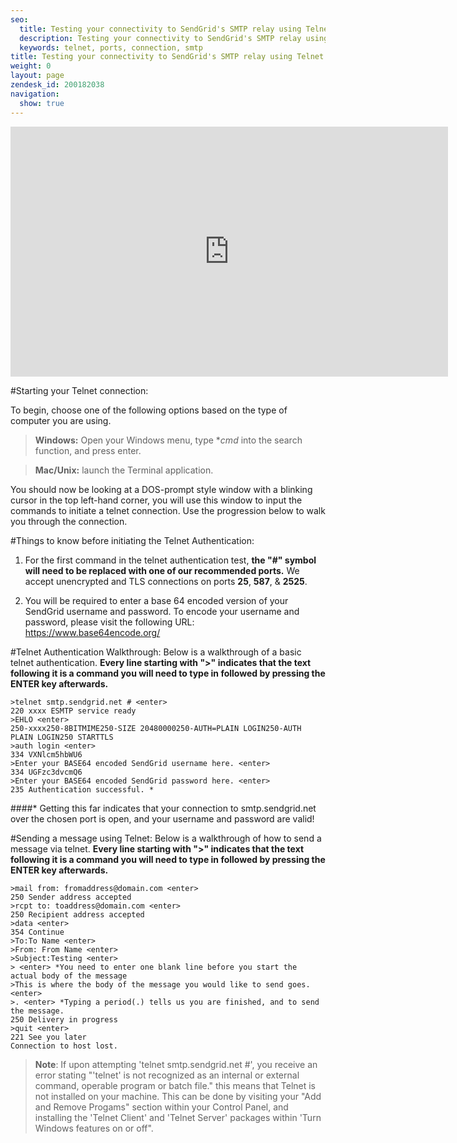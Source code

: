 ```yaml
---
seo:
  title: Testing your connectivity to SendGrid's SMTP relay using Telnet
  description: Testing your connectivity to SendGrid's SMTP relay using Telnet
  keywords: telnet, ports, connection, smtp
title: Testing your connectivity to SendGrid's SMTP relay using Telnet
weight: 0
layout: page
zendesk_id: 200182038
navigation:
  show: true
---
```


<iframe src="https://player.vimeo.com/video/190122014" width="700" height="400" frameborder="0" webkitallowfullscreen mozallowfullscreen allowfullscreen></iframe>


#Starting your Telnet connection:

To begin, choose one of the following options based on the type of computer you are using.

>**Windows:** Open your Windows menu, type **cmd* into the search function, and press enter. 

>**Mac/Unix:** launch the Terminal application. 

You should now be looking at a DOS-prompt style window with a blinking cursor in the top left-hand corner, you will use this window to input the commands to initiate a telnet connection. Use the progression below to walk you through the connection.

#Things to know before initiating the Telnet Authentication:

1. For the first command in the telnet authentication test, **the "#" symbol will need to be replaced with one of our recommended ports.** We accept unencrypted and TLS connections on ports **25**, **587**, & **2525**.

2. You will be required to enter a base 64 encoded version of your SendGrid username and password. To encode your username and password, please visit the following URL: https://www.base64encode.org/

#Telnet Authentication Walkthrough:
Below is a walkthrough of a basic telnet authentication. **Every line starting with ">" indicates that the text following it is a command you will need to type in followed by pressing the ENTER key afterwards.** 

    >telnet smtp.sendgrid.net # <enter>
    220 xxxx ESMTP service ready
    >EHLO <enter>
    250-xxxx250-8BITMIME250-SIZE 20480000250-AUTH=PLAIN LOGIN250-AUTH PLAIN LOGIN250 STARTTLS
    >auth login <enter>
    334 VXNlcm5hbWU6
    >Enter your BASE64 encoded SendGrid username here. <enter>
    334 UGFzc3dvcmQ6
    >Enter your BASE64 encoded SendGrid password here. <enter>
    235 Authentication successful. *

####* Getting this far indicates that your connection to smtp.sendgrid.net over the chosen port is open, and your username and password are valid!



#Sending a message using Telnet:
Below is a walkthrough of how to send a message via telnet. **Every line starting with ">" indicates that the text following it is a command you will need to type in followed by pressing the ENTER key afterwards.** 

    >mail from: fromaddress@domain.com <enter>
    250 Sender address accepted
    >rcpt to: toaddress@domain.com <enter>
    250 Recipient address accepted
    >data <enter>
    354 Continue
    >To:To Name <enter>
    >From: From Name <enter>
    >Subject:Testing <enter>
    > <enter> *You need to enter one blank line before you start the actual body of the message
    >This is where the body of the message you would like to send goes. <enter>
    >. <enter> *Typing a period(.) tells us you are finished, and to send the message.
    250 Delivery in progress
    >quit <enter>
    221 See you later 
    Connection to host lost.


>**Note**: If upon attempting 'telnet smtp.sendgrid.net #', you receive an error stating "'telnet' is not recognized as an internal or external command, operable program or batch file." this means that Telnet is not installed on your machine. This can be done by visiting your "Add and Remove Progams" section within your Control Panel, and installing the 'Telnet Client' and 'Telnet Server' packages within 'Turn Windows features on or off". 
